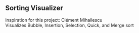 ## Sorting Visualizer
Inspiration for this project: Clément Mihailescu <br>
Visualizes Bubble, Insertion, Selection, Quick, and Merge sort
